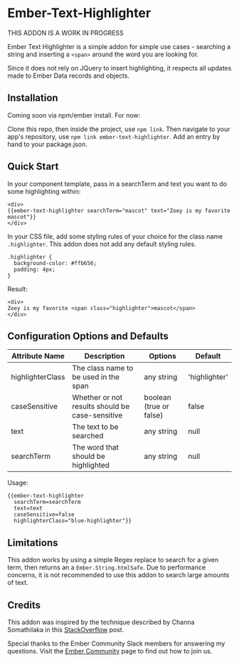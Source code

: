 # Ember-Text-Highlighter

THIS ADDON IS A WORK IN PROGRESS

Ember Text Highlighter is a simple addon for simple use cases - searching a string
and inserting a `<span>` around the word you are looking for.

Since it does not rely on JQuery to insert highlighting, it respects all updates
made to Ember Data records and objects.

## Installation

Coming soon via npm/ember install. For now:

Clone this repo, then inside the project, use `npm link`.
Then navigate to your app's repository, use `npm link ember-text-highlighter`.
Add an entry by hand to your package.json.

## Quick Start

In your component template, pass in a searchTerm and text you want to do some highlighting within:
```
<div>
{{ember-text-highlighter searchTerm="mascot" text="Zoey is my favorite mascot"}}
</div>
```

In your CSS file, add some styling rules of your choice for the class name `.highlighter`.
This addon does not add any default styling rules.
```
.highlighter {
  background-color: #ffb656;
  padding: 4px;
}
```

Result:
```
<div>
Zoey is my favorite <span class="highlighter">mascot</span>
</div>
```

## Configuration Options and Defaults

| Attribute Name   | Description   | Options  |  Default  |
| ------------- |-------------| -----| -----|
| highlighterClass| The class name to be used in the span  | any string | 'highlighter'|
| caseSensitive | Whether or not results should be case-sensitive |  boolean (true or false) | false |
| text  | The text to be searched |  any string | null |
| searchTerm  | The word that should be highlighted |  any string | null |

Usage:
```
{{ember-text-highlighter
  searchTerm=searchTerm
  text=text
  caseSensitive=false
  highlighterClass="blue-highlighter"}}
```

## Limitations

This addon works by using a simple Regex replace to search for a given term, then
returns an a `Ember.String.htmlSafe`. Due to performance concerns,
it is not recommended to use this addon to search large amounts of text.

## Credits

This addon was inspired by the technique described by Channa Somathilaka in this [StackOverflow](http://stackoverflow.com/questions/40001210/how-to-highlight-a-given-word-inside-hbs) post.

Special thanks to the Ember Community Slack members for answering my questions. Visit the [Ember Community](https://www.emberjs.com/community/) page to find out how to join us.
